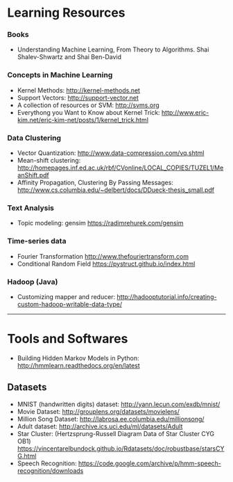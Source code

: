 

# Learning Resources

### Books

  * Understanding Machine Learning, From Theory to Algorithms. Shai Shalev-Shwartz and Shai Ben-David


### Concepts in Machine Learning

  * Kernel Methods: http://kernel-methods.net  
  * Support Vectors: http://support-vector.net  
  * A collection of resources or SVM:  http://svms.org  
  * Everythong you Want to Know about Kernel Trick: http://www.eric-kim.net/eric-kim-net/posts/1/kernel_trick.html


### Data Clustering

  * Vector Quantization: http://www.data-compression.com/vq.shtml 
  * Mean-shift clustering: http://homepages.inf.ed.ac.uk/rbf/CVonline/LOCAL_COPIES/TUZEL1/MeanShift.pdf
  * Affinity Propagation, Clustering By Passing Messages: http://www.cs.columbia.edu/~delbert/docs/DDueck-thesis_small.pdf


### Text Analysis

  * Topic modeling: gensim https://radimrehurek.com/gensim


### Time-series data

  * Fourier Transformation http://www.thefouriertransform.com
  * Conditional Random Field https://pystruct.github.io/index.html

### Hadoop (Java)

  * Customizing mapper and reducer: http://hadooptutorial.info/creating-custom-hadoop-writable-data-type/


-------

# Tools and Softwares

  * Building Hidden Markov Models in Python: http://hmmlearn.readthedocs.org/en/latest




## Datasets

  * MNIST (handwritten digits) dataset: http://yann.lecun.com/exdb/mnist/
  * Movie Dataset: http://grouplens.org/datasets/movielens/
  * Million Song Dataset: http://labrosa.ee.columbia.edu/millionsong/
  * Adult dataset: http://archive.ics.uci.edu/ml/datasets/Adult  
  * Star Cluster: (Hertzsprung-Russell Diagram Data of Star Cluster CYG OB1) https://vincentarelbundock.github.io/Rdatasets/doc/robustbase/starsCYG.html
  * Speech Recognition: https://code.google.com/archive/p/hmm-speech-recognition/downloads
